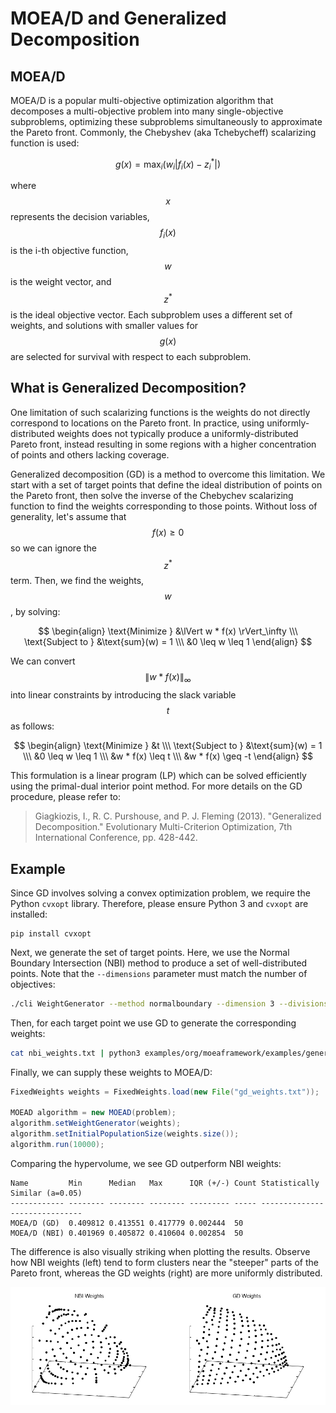 # MOEA/D and Generalized Decomposition

## MOEA/D

MOEA/D is a popular multi-objective optimization algorithm that decomposes a multi-objective problem into many
single-objective subproblems, optimizing these subproblems simultaneously to approximate the Pareto front.  Commonly,
the Chebyshev (aka Tchebycheff) scalarizing function is used:

$$ g(x) = \text{max}_i \left( w_i \left| f_i(x) - z_i^* \right| \right) $$

where $$x$$ represents the decision variables, $$f_i(x)$$ is the i-th objective function, $$w$$ is the weight vector,
and $$z^*$$ is the ideal objective vector.  Each subproblem uses a different set of weights, and solutions with smaller
values for $$g(x)$$ are selected for survival with respect to each subproblem.

## What is Generalized Decomposition?

One limitation of such scalarizing functions is the weights do not directly correspond to locations on the Pareto
front.  In practice, using uniformly-distributed weights does not typically produce a uniformly-distributed Pareto
front, instead resulting in some regions with a higher concentration of points and others lacking coverage.

Generalized decomposition (GD) is a method to overcome this limitation.  We start with a set of target points that
define the ideal distribution of points on the Pareto front, then solve the inverse of the Chebychev scalarizing
function to find the weights corresponding to those points.  Without loss of generality, let's assume that
$$f(x) \geq 0$$ so we can ignore the $$z^*$$ term.  Then, we find the weights, $$w$$, by solving:

$$
\begin{align}
\text{Minimize } &\lVert w * f(x) \rVert_\infty \\\
\text{Subject to } &\text{sum}(w) = 1 \\\
&0 \leq w \leq 1
\end{align}
$$

We can convert $$\lVert w * f(x) \rVert_\infty$$ into linear constraints by introducing the slack variable $$t$$ as
follows:

$$
\begin{align}
\text{Minimize } &t \\\
\text{Subject to } &\text{sum}(w) = 1 \\\
&0 \leq w \leq 1 \\\
&w * f(x) \leq t \\\
&w * f(x) \geq -t
\end{align}
$$

This formulation is a linear program (LP) which can be solved efficiently using the primal-dual interior point method.
For more details on the GD procedure, please refer to:

> Giagkiozis, I., R. C. Purshouse, and P. J. Fleming (2013).  "Generalized Decomposition."  Evolutionary Multi-Criterion Optimization, 7th International Conference, pp. 428-442.


## Example

Since GD involves solving a convex optimization problem, we require the Python `cvxopt` library.  Therefore, please
ensure Python 3 and `cvxopt` are installed:

```
pip install cvxopt
```

Next, we generate the set of target points.  Here, we use the Normal Boundary Intersection (NBI) method to produce
a set of well-distributed points.  Note that the `--dimensions` parameter must match the number of objectives:

<!-- bash:examples/org/moeaframework/examples/generalizedDecomposition/generateWeights.sh [3:3] -->

```bash
./cli WeightGenerator --method normalboundary --dimension 3 --divisions 20 > nbi_weights.txt
```

Then, for each target point we use GD to generate the corresponding weights:

<!-- bash:examples/org/moeaframework/examples/generalizedDecomposition/generateWeights.sh [4:4] -->

```bash
cat nbi_weights.txt | python3 examples/org/moeaframework/examples/generalizedDecomposition/gd.py > gd_weights.txt
```

Finally, we can supply these weights to MOEA/D:

<!-- java:examples/org/moeaframework/examples/generalizedDecomposition/GeneralizedDecompositionExample.java [59:64] -->

```java
FixedWeights weights = FixedWeights.load(new File("gd_weights.txt"));

MOEAD algorithm = new MOEAD(problem);
algorithm.setWeightGenerator(weights);
algorithm.setInitialPopulationSize(weights.size());
algorithm.run(10000);
```

Comparing the hypervolume, we see GD outperform NBI weights:

```
Name         Min      Median   Max      IQR (+/-) Count Statistically Similar (a=0.05)
------------ -------- -------- -------- --------- ----- ------------------------------
MOEA/D (GD)  0.409812 0.413551 0.417779 0.002444  50
MOEA/D (NBI) 0.401969 0.405872 0.410604 0.002854  50
```

The difference is also visually striking when plotting the results.  Observe how NBI weights (left) tend to form
clusters near the "steeper" parts of the Pareto front, whereas the GD weights (right) are more uniformly distributed.

<img src="imgs/moead-weights.png" />
